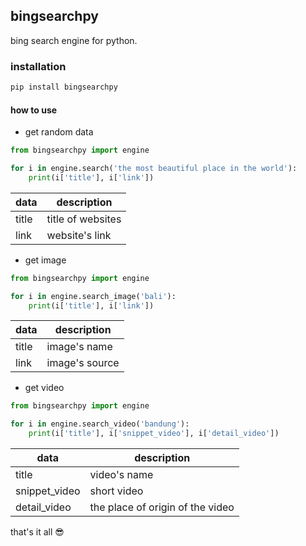 ## bingsearchpy
bing search engine for python.

### installation

```python 
pip install bingsearchpy
```
#### how to use

- get random data
```python
from bingsearchpy import engine

for i in engine.search('the most beautiful place in the world'):
    print(i['title'], i['link'])
```
| data | description |
|------|-------------|
| title | title of websites |
| link | website's link |

- get image

```python
from bingsearchpy import engine

for i in engine.search_image('bali'):
    print(i['title'], i['link'])
```
| data | description |
|------|-------------|
| title | image's name |
| link | image's source |

- get video
```python
from bingsearchpy import engine

for i in engine.search_video('bandung'):
    print(i['title'], i['snippet_video'], i['detail_video'])
```
| data | description |
|------|-------------|
| title | video's name |
| snippet_video | short video |
| detail_video | the place of origin of the video |


that's it all 😎

